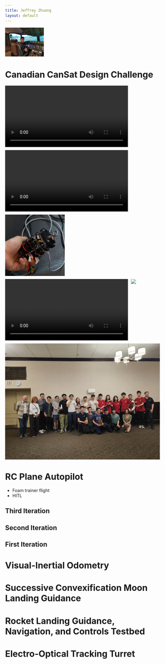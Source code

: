 ```yaml
---
title: Jeffrey Zhuang
layout: default
---
```


<img src="/images/cockpit.webp" width="25%">

# Canadian CanSat Design Challenge

<div style="display: flex; flex-wrap: wrap; gap: 10px;">

<video height="200px" controls>
  <source src="/images/cansat_onboard_camera.mp4" type="video/mp4">
</video>

<video height="200px" controls>
  <source src="/images/rocket_launch.mp4" type="video/mp4">
</video>

<img src="/images/cansat_complete.jpg" height="200px">

<video height="200px" controls>
  <source src="/images/cansat_cad.mp4" type="video/mp4">
</video>

<img src="/images/presentation.png" height="200px">

<img src="/images/cansat_group.jpg" hght="200px">

</div>

# RC Plane Autopilot

- Foam trainer flight
- HITL

## Third Iteration

## Second Iteration

## First Iteration

# Visual-Inertial Odometry

# Successive Convexification Moon Landing Guidance

# Rocket Landing Guidance, Navigation, and Controls Testbed

# Electro-Optical Tracking Turret
